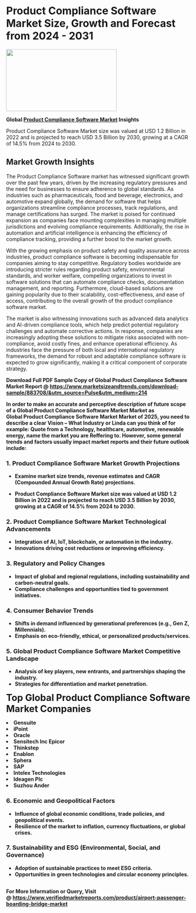 <H1>Product Compliance Software Market Size, Growth and Forecast from 2024 - 2031</H1><img class="aligncenter size-medium wp-image-584254" src="https://thirdeyenews.in/wp-content/uploads/2024/09/Global-Market-Research-300x168.jpeg" alt="" width="300" height="168" /><p><strong>Global&nbsp;<a href="https://www.marketsizeandtrends.com/download-sample/883708/&amp;utm_source=Pulse&amp;utm_medium=214">Product Compliance Software Market</a> Insights</strong></p><p>Product Compliance Software Market size was valued at USD 1.2 Billion in 2022 and is projected to reach USD 3.5 Billion by 2030, growing at a CAGR of 14.5% from 2024 to 2030.</p><p><h2>Market Growth Insights</h2> <p>The Product Compliance Software market has witnessed significant growth over the past few years, driven by the increasing regulatory pressures and the need for businesses to ensure adherence to global standards. As industries such as pharmaceuticals, food and beverage, electronics, and automotive expand globally, the demand for software that helps organizations streamline compliance processes, track regulations, and manage certifications has surged. The market is poised for continued expansion as companies face mounting complexities in managing multiple jurisdictions and evolving compliance requirements. Additionally, the rise in automation and artificial intelligence is enhancing the efficiency of compliance tracking, providing a further boost to the market growth.</p> <p><strong></strong></p> <p>With the growing emphasis on product safety and quality assurance across industries, product compliance software is becoming indispensable for companies aiming to stay competitive. Regulatory bodies worldwide are introducing stricter rules regarding product safety, environmental standards, and worker welfare, compelling organizations to invest in software solutions that can automate compliance checks, documentation management, and reporting. Furthermore, cloud-based solutions are gaining popularity due to their scalability, cost-effectiveness, and ease of access, contributing to the overall growth of the product compliance software market.</p> <p>The market is also witnessing innovations such as advanced data analytics and AI-driven compliance tools, which help predict potential regulatory challenges and automate corrective actions. In response, companies are increasingly adopting these solutions to mitigate risks associated with non-compliance, avoid costly fines, and enhance operational efficiency. As industries face the pressure of both local and international regulatory frameworks, the demand for robust and adaptable compliance software is expected to grow significantly, making it a critical component of corporate strategy.</p> <p><strong></p><p><span class=""><strong>Download Full PDF Sample Copy of Global Product Compliance Software Market Report</strong> @ <a href="https://www.marketsizeandtrends.com/download-sample/883708/&amp;utm_source=Pulse&amp;utm_medium=214" target="_blank">https://www.marketsizeandtrends.com/download-sample/883708/&amp;utm_source=Pulse&amp;utm_medium=214</a></span></p><p>In order to make an accurate and perceptive description of future scope of a Global&nbsp;Product Compliance Software Market Market as Global&nbsp;Product Compliance Software Market Market of 2025, you need to describe a clear Vision &ndash; What Industry or Linda can you think of for example: Quote from a Technology, healthcare, automotive, renewable energy, name the market you are Reffering to. However, some general trends and factors usually impact market reports and their future outlook include:</p><h3>1.&nbsp;<strong>Product Compliance Software Market Growth Projections</strong></h3><ul><li>Examine market size trends, revenue estimates and CAGR (Compounded Annual Growth Rate) projections.</li><li><p>Product Compliance Software Market size was valued at USD 1.2 Billion in 2022 and is projected to reach USD 3.5 Billion by 2030, growing at a CAGR of 14.5% from 2024 to 2030.</p></li></ul><h3>2.&nbsp;<strong>Product Compliance Software Market Technological Advancements</strong></h3><ul><li>Integration of AI, IoT, blockchain, or automation in the industry.</li><li>Innovations driving cost reductions or improving efficiency.</li></ul><h3>3.&nbsp;<strong>Regulatory and Policy Changes</strong></h3><ul><li>Impact of global and regional regulations, including sustainability and carbon-neutral goals.</li><li>Compliance challenges and opportunities tied to government initiatives.</li></ul><h3>4.&nbsp;<strong>Consumer Behavior Trends</strong></h3><ul><li>Shifts in demand influenced by generational preferences (e.g., Gen Z, Millennials).</li><li>Emphasis on eco-friendly, ethical, or personalized products/services.</li></ul><h3>5.&nbsp;<strong>Global Product Compliance Software Market Competitive Landscape</strong></h3><ul><li>Analysis of key players, new entrants, and partnerships shaping the industry.</li><li>Strategies for differentiation and market penetration.</li></ul><p data-pm-slice="1 1 []"><span style="color: inherit; font-family: inherit; font-size: 25px;">Top Global Product Compliance Software Market Companies</span></p><div class="" data-test-id=""><p><li>Gensuite</li><li> iPoint</li><li> Oracle</li><li> Sensitech Inc Epicor</li><li> Thinkstep</li><li> Enablon</li><li> Sphera</li><li> SAP</li><li> Intelex Technologies</li><li> Ideagen Plc</li><li> Suzhou Ander</li></p></div><h3>6.&nbsp;<strong>Economic and Geopolitical Factors</strong></h3><ul><li>Influence of global economic conditions, trade policies, and geopolitical events.</li><li>Resilience of the market to inflation, currency fluctuations, or global crises.</li></ul><h3>7.&nbsp;<strong>Sustainability and ESG (Environmental, Social, and Governance)</strong></h3><ul><li>Adoption of sustainable practices to meet ESG criteria.</li><li>Opportunities in green technologies and circular economy principles.</li></ul><h2><strong style="font-size: 14px;">For More Information or Query, Visit @&nbsp;</strong><a style="background-color: #ffffff; font-size: 14px;" href="https://www.marketsizeandtrends.com/report/product-compliance-software-market/" target="_blank">https://www.verifiedmarketreports.com/product/airport-passenger-boarding-bridge-market</a></h2>

